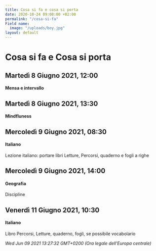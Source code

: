 ```yaml
---
title: Cosa si fa e cosa si porta
date: 2020-10-24 09:08:00 +02:00
permalink: "/cosa-si-fa"
Field name:
  image: "/uploads/boy.jpg"
layout: default
---
```


# Cosa si fa e Cosa si porta
## Martedì 8 Giugno 2021, 12:00
#### Mensa e intervallo
  
## Martedì 8 Giugno 2021, 13:30
#### Mindfluness
  
## Mercoledì 9 Giugno 2021, 08:30
#### Italiano
<span>Lezione italiano: portare libri Letture, Percorsi, quaderno e fogli a righe</span>  
## Mercoledì 9 Giugno 2021, 14:00
#### Geografia
Discipline  
## Venerdì 11 Giugno 2021, 10:30
#### Italiano
Libro Percorsi, Letture, quaderno, fogli, se possibile vocabolario  

_Wed Jun 09 2021 13:27:32 GMT+0200 (Ora legale dell’Europa centrale)_